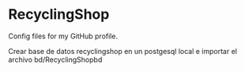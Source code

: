 # RecyclingShop
Config files for my GitHub profile.

Crear base de datos recyclingshop en un postgesql local e importar el archivo bd/RecyclingShopbd
